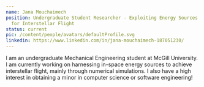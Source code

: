 ```yaml
---
name: Jana Mouchaimech
position: Undergraduate Student Researcher - Exploiting Energy Sources in Space
  for Interstellar Flight
status: current
pic: /content/people/avatars/defaultProfile.svg
linkedin: https://www.linkedin.com/in/jana-mouchaimech-187051230/
---
```

I am an undergraduate Mechanical Engineering student at McGill University. I am currently working on harnessing in-space energy sources to achieve interstellar flight, mainly through numerical simulations. I also have a high interest in obtaining a minor in computer science or software engineering!